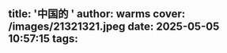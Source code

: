 title: '中国的 '
author: warms
cover: /images/21321321.jpeg
date: 2025-05-05 10:57:15
tags:
---
[](https://)
